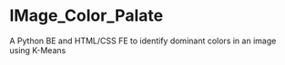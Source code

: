 # IMage_Color_Palate
A Python  BE and HTML/CSS FE to identify dominant colors in an image using K-Means
